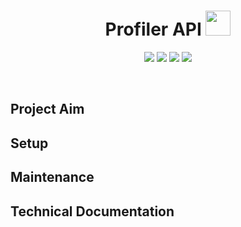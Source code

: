 <h1 align="center">Profiler API <img src="https://raw.githubusercontent.com/SwiTech-Web/Switech.Profiler.API/master/.github/UI_ASSETS/Switech-logo.png?sanitize=true" width="40" /></h1>

<p align="center">
    <a href="https://github.com/SwiTech-Web/Switech.Profiler.API/issues"><img src="https://img.shields.io/github/issues/SwiTech-Web/Switech.Profiler.API.svg?style=popout" /></a>
    <a href="https://github.com/SwiTech-Web/Switech.Profiler.API/blob/master/LICENSE.md"><img src="https://img.shields.io/github/license/SwiTech-Web/Switech.Profiler.API.svg?style=popout" /></a>
    <a href="https://github.com/SwiTech-Web/Switech.Profiler.API/pulse"><img src="https://img.shields.io/github/repo-size/SwiTech-Web/Switech.Profiler.API.svg?style=popout" /></a>
    <a href="https://github.com/SwiTech-Web/Switech.Profiler.API/commits/master"><img src="https://img.shields.io/github/last-commit/SwiTech-Web/Switech.Profiler.API.svg?style=popout" /></a>
</p>
<br />

## Project Aim



## Setup



## Maintenance



## Technical Documentation
